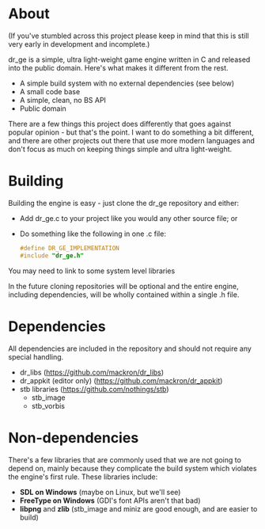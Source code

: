 # About
(If you've stumbled across this project please keep in mind that this is
still very early in development and incomplete.)

dr_ge is a simple, ultra light-weight game engine written in C and released
into the public domain. Here's what makes it different from the rest.
 * A simple build system with no external dependencies (see below)
 * A small code base
 * A simple, clean, no BS API
 * Public domain
 
There are a few things this project does differently that goes against popular
opinion - but that's the point. I want to do something a bit different, and
there are other projects out there that use more modern languages and don't
focus as much on keeping things simple and ultra light-weight.


# Building
Building the engine is easy - just clone the dr_ge repository and either:
 - Add dr_ge.c to your project like you would any other source file; or
 - Do something like the following in one .c file:

    ```c
    #define DR_GE_IMPLEMENTATION
    #include "dr_ge.h"
    ```

You may need to link to some system level libraries 

In the future cloning repositories will be optional and the entire engine,
including dependencies, will be wholly contained within a single .h file.


# Dependencies
All dependencies are included in the repository and should not require any
special handling.
 * dr_libs (https://github.com/mackron/dr_libs)
 * dr_appkit (editor only) (https://github.com/mackron/dr_appkit)
 * stb libraries (https://github.com/nothings/stb)
   * stb_image
   * stb_vorbis
 
 
# Non-dependencies
There's a few libraries that are commonly used that we are not going to depend
on, mainly because they complicate the build system which violates the engine's
first rule. These libraries include:

 * **SDL on Windows** (maybe on Linux, but we'll see)
 * **FreeType on Windows** (GDI's font APIs aren't that bad)
 * **libpng** and **zlib** (stb_image and miniz are good enough, and are easier to build)
